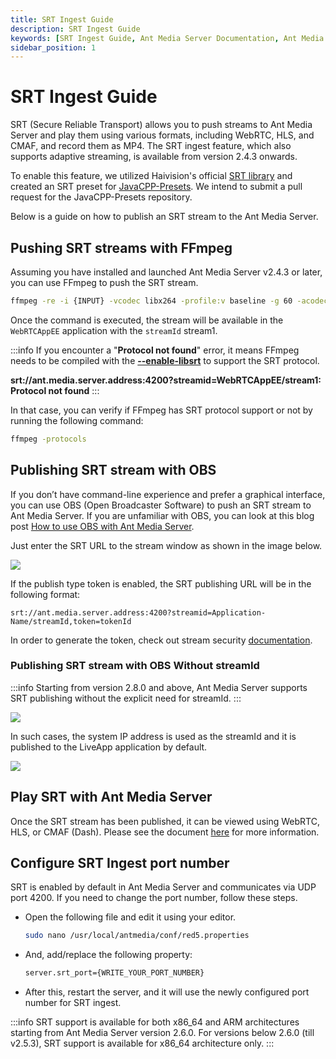 ```yaml
---
title: SRT Ingest Guide
description: SRT Ingest Guide
keywords: [SRT Ingest Guide, Ant Media Server Documentation, Ant Media Server Tutorials]
sidebar_position: 1
---
```


# SRT Ingest Guide

SRT (Secure Reliable Transport) allows you to push streams to Ant Media Server and play them using various formats, including WebRTC, HLS, and CMAF, and record them as MP4. The SRT ingest feature, which also supports adaptive streaming, is available from version 2.4.3 onwards.

To enable this feature, we utilized Haivision's official [SRT library](https://github.com/Haivision/srt) and created an SRT preset for [JavaCPP-Presets](https://github.com/bytedeco/javacpp-presets). We intend to submit a pull request for the JavaCPP-Presets repository.

Below is a guide on how to publish an SRT stream to the Ant Media Server.

## Pushing SRT streams with FFmpeg

Assuming you have installed and launched Ant Media Server v2.4.3 or later, you can use FFmpeg to push the SRT stream. 

```bash
ffmpeg -re -i {INPUT} -vcodec libx264 -profile:v baseline -g 60 -acodec aac -f mpegts srt://ant.media.server.address:4200?streamid=WebRTCAppEE/stream1
```

Once the command is executed, the stream will be available in the `WebRTCAppEE` application with the `streamId` stream1.

:::info
 If you encounter a "**Protocol not found**" error, it means FFmpeg needs to be compiled with the [**--enable-libsrt**](https://srtlab.github.io/srt-cookbook/apps/ffmpeg/) to support the SRT protocol.

**srt://ant.media.server.address:4200?streamid\=WebRTCAppEE/stream1: Protocol not found**
:::

In that case, you can verify if FFmpeg has SRT protocol support or not by running the following command:

```bash
ffmpeg -protocols
```

## Publishing SRT stream with OBS

If you don’t have command-line experience and prefer a graphical interface, you can use OBS (Open Broadcaster Software) to push an SRT stream to Ant Media Server. If you are unfamiliar with OBS, you can look at this blog post [How to use OBS with Ant Media Server](https://antmedia.io/how-to-use-obs-with-ant-media-server/). 

Just enter the SRT URL to the stream window as shown in the image below.

![](@site/static/img/Screen-Shot-2022-04-20-at-14.48.30-1024x811.png)

If the publish type token is enabled, the SRT publishing URL will be in the following format:

```
srt://ant.media.server.address:4200?streamid=Application-Name/streamId,token=tokenId
```

In order to generate the token, check out stream security [documentation](https://antmedia.io/docs/category/stream-security/).

### Publishing SRT stream with OBS Without streamId

:::info
Starting from version 2.8.0 and above, Ant Media Server supports SRT publishing without the explicit need for streamId.
:::

![](@site/static/img/publish-live-stream/srt/srt-obs.png)

In such cases, the system IP address is used as the streamId and it is published to the LiveApp application by default.

![](@site/static/img/publish-live-stream/srt/srt-stream.png)


## Play SRT with Ant Media Server

Once the SRT stream has been published, it can be viewed using WebRTC, HLS, or CMAF (Dash). Please see the document [here](https://antmedia.io/docs/category/playing-live-streams/) for more information.

## Configure SRT Ingest port number

SRT is enabled by default in Ant Media Server and communicates via UDP port 4200. If you need to change the port number, follow these steps.

- Open the following file and edit it using your editor.

   ```bash
   sudo nano /usr/local/antmedia/conf/red5.properties
   ```

- And, add/replace the following property:

   ```bash
   server.srt_port={WRITE_YOUR_PORT_NUMBER}
   ```

- After this, restart the server, and it will use the newly configured port number for SRT ingest.

:::info
SRT support is available for both x86_64 and ARM architectures starting from Ant Media Server version 2.6.0. For versions below 2.6.0 (till v2.5.3), SRT support is available for x86_64 architecture only.
:::
